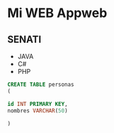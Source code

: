 # Mi WEB Appweb #
## SENATI ##
* JAVA
* C#
* PHP
```sql
CREATE TABLE personas
(

id INT PRIMARY KEY,
nombres VARCHAR(50)

)
